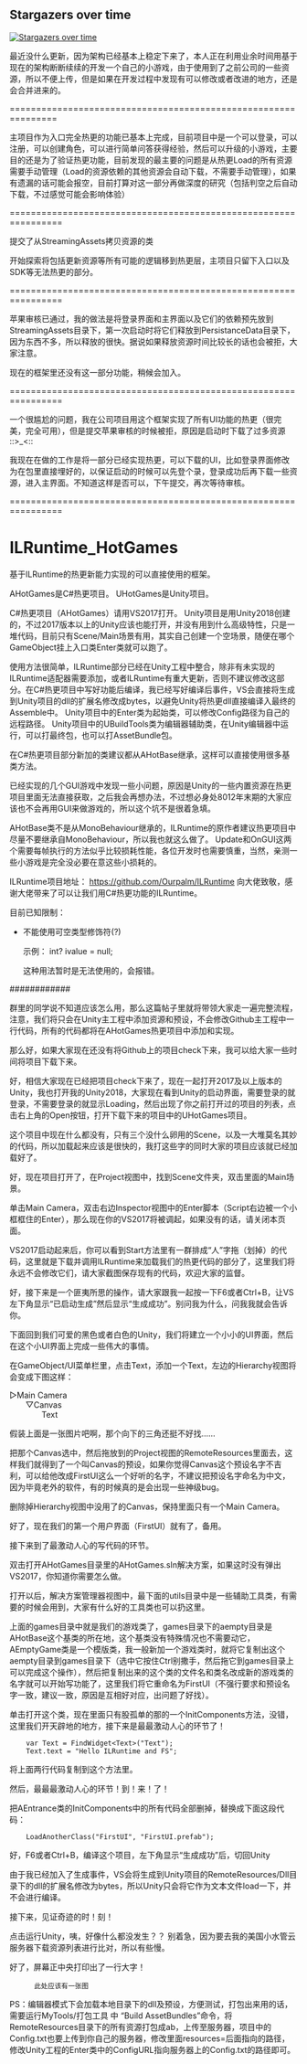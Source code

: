 ## Stargazers over time
[![Stargazers over time](https://starchart.cc/yukuyoulei/ILRuntime_HotGames.svg?variant=adaptive)](https://starchart.cc/yukuyoulei/ILRuntime_HotGames)

最近没什么更新，因为架构已经基本上稳定下来了，本人正在利用业余时间用基于现在的架构断断续续的开发一个自己的小游戏，由于使用到了之前公司的一些资源，所以不便上传，但是如果在开发过程中发现有可以修改或者改进的地方，还是会合并进来的。

===============================================================

主项目作为入口完全热更的功能已基本上完成，目前项目中是一个可以登录，可以注册，可以创建角色，可以进行简单问答获得经验，然后可以升级的小游戏，主要目的还是为了验证热更功能，目前发现的最主要的问题是从热更Load的所有资源需要手动管理（Load的资源依赖的其他资源会自动下载，不需要手动管理），如果有遗漏的话可能会报空，目前打算对这一部分再做深度的研究（包括判空之后自动下载，不过感觉可能会影响体验）

================================================================

提交了从StreamingAssets拷贝资源的类

开始探索将包括更新资源等所有可能的逻辑移到热更层，主项目只留下入口以及SDK等无法热更的部分。

================================================================

苹果审核已通过，我的做法是将登录界面和主界面以及它们的依赖预先放到StreamingAssets目录下，第一次启动时将它们释放到PersistanceData目录下，因为东西不多，所以释放的很快。据说如果释放资源时间比较长的话也会被拒，大家注意。

现在的框架里还没有这一部分功能，稍候会加入。

================================================================

一个很尴尬的问题，我在公司项目用这个框架实现了所有UI功能的热更（很完美，完全可用），但是提交苹果审核的时候被拒，原因是启动时下载了过多资源 ::>_<::

我现在在做的工作是将一部分已经实现热更，可以下载的UI，比如登录界面修改为在包里直接埋好的，以保证启动的时候可以先登个录，登录成功后再下载一些资源，进入主界面。不知道这样是否可以，下午提交，再次等待审核。

================================================================

# ILRuntime_HotGames
基于ILRuntime的热更新能力实现的可以直接使用的框架。

AHotGames是C#热更项目。
UHotGames是Unity项目。

C#热更项目（AHotGames）请用VS2017打开。
Unity项目是用Unity2018创建的，不过2017版本以上的Unity应该也能打开，并没有用到什么高级特性，只是一堆代码，目前只有Scene/Main场景有用，其实自己创建一个空场景，随便在哪个GameObject挂上入口类Enter类就可以跑了。

使用方法很简单，ILRuntime部分已经在Unity工程中整合，除非有未实现的ILRuntime适配器需要添加，或者ILRuntime有重大更新，否则不建议修改这部分。在C#热更项目中写好功能后编译，我已经写好编译后事件，VS会直接将生成到Unity项目的dll的扩展名修改成bytes，以避免Unity将热更dll直接编译入最终的Assemble中。
Unity项目中的Enter类为起始类，可以修改Config路径为自己的远程路径。
Unity项目中的UBuildTools类为编辑器辅助类，在Unity编辑器中运行，可以打最终包，也可以打AssetBundle包。

在C#热更项目部分新加的类建议都从AHotBase继承，这样可以直接使用很多基类方法。

已经实现的几个GUI游戏中发现一些小问题，原因是Unity的一些内置资源在热更项目里面无法直接获取，之后我会再想办法，不过想必身处8012年末期的大家应该也不会再用GUI来做游戏的，所以这个坑不是很着急填。

AHotBase类不是从MonoBehaviour继承的，ILRuntime的原作者建议热更项目中尽量不要继承自MonoBehaviour，所以我也就这么做了。 Update和OnGUI这两个需要每帧执行的方法似乎比较损耗性能，各位开发时也需要慎重，当然，亲测一些小游戏是完全没必要在意这些小损耗的。

ILRuntime项目地址：
https://github.com/Ourpalm/ILRuntime
向大佬致敬，感谢大佬带来了可以让我们用C#热更功能的ILRuntime。

目前已知限制：
 - 不能使用可空类型修饰符(?)
 
	示例： int? ivalue = null;

	这种用法暂时是无法使用的，会报错。
	
############

群里的同学说不知道应该怎么用，那么这篇帖子里就将带领大家走一遍完整流程，注意，我们将只会在Unity主工程中添加资源和预设，不会修改Github主工程中一行代码，所有的代码都将在AHotGames热更项目中添加和实现。

那么好，如果大家现在还没有将Github上的项目check下来，我可以给大家一些时间将项目下载下来。

好，相信大家现在已经把项目check下来了，现在一起打开2017及以上版本的Unity，我也打开我的Unity2018，大家现在看到Unity的启动界面，需要登录的就登录，不需要登录的就显示Loading，然后出现了你之前打开过的项目的列表，点击右上角的Open按钮，打开下载下来的项目中的UHotGames项目。

这个项目中现在什么都没有，只有三个没什么卵用的Scene，以及一大堆莫名其妙的代码，所以加载起来应该是很快的，我打这些字的同时大家的项目应该就已经加载好了。

好，现在项目打开了，在Project视图中，找到Scene文件夹，双击里面的Main场景。

单击Main Camera，双击右边Inspector视图中的Enter脚本（Script右边被一个小框框住的Enter），那么现在你的VS2017将被调起，如果没有的话，请关闭本页面。

VS2017启动起来后，你可以看到Start方法里有一群排成“人”字拖（划掉）的代码，这里就是下载并调用ILRuntime来加载我们的热更代码的部分了，这里我们将永远不会修改它们，请大家截图保存现有的代码，欢迎大家的监督。

好，接下来是一个匪夷所思的操作，请大家跟我一起按一下F6或者Ctrl+B，让VS左下角显示“已启动生成”然后显示“生成成功”。别问我为什么，问我我就会告诉你。

下面回到我们可爱的黑色或者白色的Unity，我们将建立一个小小的UI界面，然后在这个小UI界面上完成一些伟大的事情。

在GameObject/UI菜单栏里，点击Text，添加一个Text，左边的Hierarchy视图将会变成下图这样：

▷Main Camera</br>
&emsp;&emsp;▽Canvas</br>
&emsp;&emsp;&emsp;&emsp;Text</br>

假装上面是一张图片吧啊，那个向下的三角还挺不好找……

把那个Canvas选中，然后拖放到的Project视图的RemoteResources里面去，这样我们就得到了一个叫Canvas的预设，如果你觉得Canvas这个预设名字不吉利，可以给他改成FirstUI这么一个好听的名字，不建议把预设名字命名为中文，因为毕竟老外的软件，有的时候真的是会出现一些神级bug。

删除掉Hierarchy视图中没用了的Canvas，保持里面只有一个Main Camera。

好了，现在我们的第一个用户界面（FirstUI）就有了，备用。

接下来到了最激动人心的写代码的环节。

双击打开AHotGames目录里的AHotGames.sln解决方案，如果这时没有弹出VS2017，你知道你需要怎么做。

打开以后，解决方案管理器视图中，最下面的utils目录中是一些辅助工具类，有需要的时候会用到，大家有什么好的工具类也可以扔这里。

上面的games目录中就是我们的游戏类了，games目录下的aempty目录是AHotBase这个基类的所在地，这个基类没有特殊情况也不需要动它，AEmptyGame类是一个模版类，我一般新加一个游戏类时，就将它复制出这个aempty目录到games目录下（选中它按住Ctrl别撒手，然后拖它到games目录上可以完成这个操作），然后把复制出来的这个类的文件名和类名改成新的游戏类的名字就可以开始写功能了，这里我们将它重命名为FirstUI（不强行要求和预设名字一致，建议一致，原因是互相好对应，出问题了好找）。

单击打开这个类，现在里面只有股孤单的那的一个InitComponents方法，没错，这里我们开天辟地的地方，接下来是最最激动人心的环节了！

        var Text = FindWidget<Text>("Text");
        Text.text = "Hello ILRuntime and FS";


将上面两行代码复制到这个方法里。

然后，最最最激动人心的环节！到！来！了！

把AEntrance类的InitComponents中的所有代码全部删掉，替换成下面这段代码：

        LoadAnotherClass("FirstUI", "FirstUI.prefab");

好，F6或者Ctrl+B，编译这个项目，左下角显示“生成成功”后，切回Unity

由于我已经加入了生成事件，VS会将生成到Unity项目的RemoteResources/Dll目录下的dll的扩展名修改为bytes，所以Unity只会将它作为文本文件load一下，并不会进行编译。

接下来，见证奇迹的时！刻！

点击运行Unity，咦，好像什么都没发生？？ 别着急，因为要去我的美国小水管云服务器下载资源列表进行比对，所以有些慢。

好了，屏幕正中央打印出了一行大字！

          此处应该有一张图  


PS：编辑器模式下会加载本地目录下的dll及预设，方便测试，打包出来用的话，需要运行MyTools/打包工具 中 “Build AssetBundles”命令，将RemoteResources目录下的所有资源打包成ab，上传至服务器，项目中的Config.txt也要上传到你自己的服务器，修改里面resources=后面指向的路径，修改Unity工程的Enter类中的ConfigURL指向服务器上的Config.txt的路径即可。
